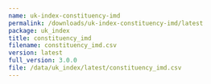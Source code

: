 ```yaml
---
name: uk-index-constituency-imd
permalink: /downloads/uk-index-constituency-imd/latest
package: uk_index
title: constituency_imd
filename: constituency_imd.csv
version: latest
full_version: 3.0.0
file: /data/uk_index/latest/constituency_imd.csv
---
```

